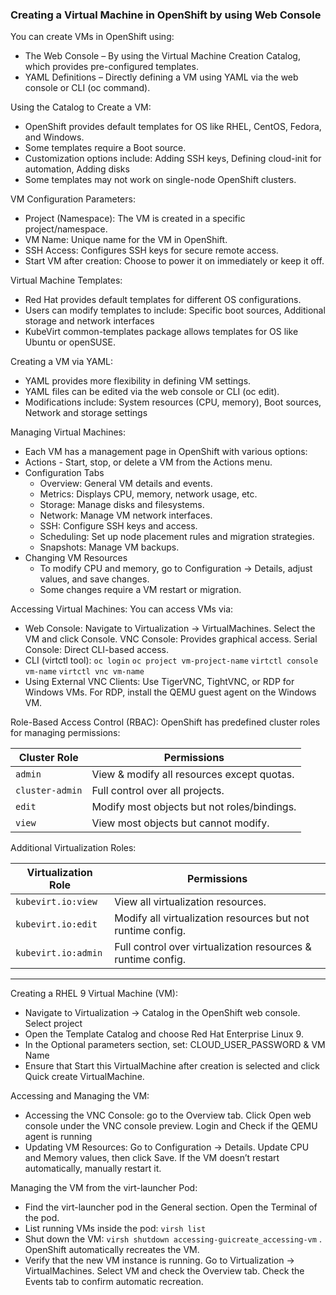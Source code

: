 ### Creating a Virtual Machine in OpenShift by using Web Console

You can create VMs in OpenShift using:
- The Web Console – By using the Virtual Machine Creation Catalog, which provides pre-configured templates.
- YAML Definitions – Directly defining a VM using YAML via the web console or CLI (oc command).

Using the Catalog to Create a VM:
- OpenShift provides default templates for OS like RHEL, CentOS, Fedora, and Windows.
- Some templates require a Boot source.
- Customization options include: Adding SSH keys, Defining cloud-init for automation, Adding disks
- Some templates may not work on single-node OpenShift clusters.

VM Configuration Parameters:
- Project (Namespace): The VM is created in a specific project/namespace.
- VM Name: Unique name for the VM in OpenShift.
- SSH Access: Configures SSH keys for secure remote access.
- Start VM after creation: Choose to power it on immediately or keep it off.

Virtual Machine Templates:
- Red Hat provides default templates for different OS configurations.
- Users can modify templates to include: Specific boot sources, Additional storage and network interfaces
- KubeVirt common-templates package allows templates for OS like Ubuntu or openSUSE.

Creating a VM via YAML:
- YAML provides more flexibility in defining VM settings.
- YAML files can be edited via the web console or CLI (oc edit).
- Modifications include: System resources (CPU, memory), Boot sources, Network and storage settings

Managing Virtual Machines:
- Each VM has a management page in OpenShift with various options:
- Actions -  Start, stop, or delete a VM from the Actions menu.
- Configuration Tabs
  - Overview: General VM details and events.
  - Metrics: Displays CPU, memory, network usage, etc.
  - Storage: Manage disks and filesystems.
  - Network: Manage VM network interfaces.
  - SSH: Configure SSH keys and access.
  - Scheduling: Set up node placement rules and migration strategies.
  - Snapshots: Manage VM backups.
- Changing VM Resources
  - To modify CPU and memory, go to Configuration → Details, adjust values, and save changes.
  - Some changes require a VM restart or migration.

Accessing Virtual Machines: You can access VMs via:
- Web Console: Navigate to Virtualization → VirtualMachines. Select the VM and click Console. VNC Console: Provides graphical access. Serial Console: Direct CLI-based access.
- CLI (virtctl tool): `oc login` `oc project vm-project-name` `virtctl console vm-name` `virtctl vnc vm-name`
- Using External VNC Clients: Use TigerVNC, TightVNC, or RDP for Windows VMs. For RDP, install the QEMU guest agent on the Windows VM.

Role-Based Access Control (RBAC):
OpenShift has predefined cluster roles for managing permissions:

| Cluster Role  | Permissions                                       |
|---------------|---------------------------------------------------|
| `admin`       | View & modify all resources except quotas.        |
| `cluster-admin` | Full control over all projects.                   |
| `edit`        | Modify most objects but not roles/bindings.       |
| `view`        | View most objects but cannot modify.              |

Additional Virtualization Roles:

| Virtualization Role   | Permissions                                                            |
|-----------------------|------------------------------------------------------------------------|
| `kubevirt.io:view`    | View all virtualization resources.                                     |
| `kubevirt.io:edit`    | Modify all virtualization resources but not runtime config.             |
| `kubevirt.io:admin`   | Full control over virtualization resources & runtime config. |

---
Creating a RHEL 9 Virtual Machine (VM):
- Navigate to Virtualization → Catalog in the OpenShift web console. Select project
- Open the Template Catalog and choose Red Hat Enterprise Linux 9.
- In the Optional parameters section, set: CLOUD_USER_PASSWORD & VM Name
- Ensure that Start this VirtualMachine after creation is selected and click Quick create VirtualMachine.

Accessing and Managing the VM:
- Accessing the VNC Console: go to the Overview tab. Click Open web console under the VNC console preview. Login and Check if the QEMU agent is running
- Updating VM Resources: Go to Configuration → Details. Update CPU and Memory values, then click Save. If the VM doesn’t restart automatically, manually restart it.

Managing the VM from the virt-launcher Pod:
- Find the virt-launcher pod in the General section. Open the Terminal of the pod.
- List running VMs inside the pod:  `virsh list`
- Shut down the VM: `virsh shutdown accessing-guicreate_accessing-vm` . OpenShift automatically recreates the VM.
- Verify that the new VM instance is running. Go to Virtualization → VirtualMachines. Select VM and check the Overview tab. Check the Events tab to confirm automatic recreation.
